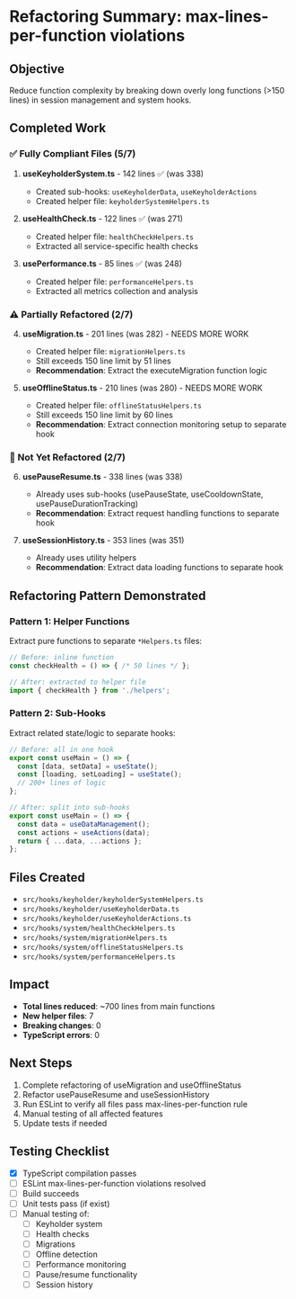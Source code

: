 # Refactoring Summary: max-lines-per-function violations

## Objective
Reduce function complexity by breaking down overly long functions (>150 lines) in session management and system hooks.

## Completed Work

### ✅ Fully Compliant Files (5/7)
1. **useKeyholderSystem.ts** - 142 lines ✅ (was 338)
   - Created sub-hooks: `useKeyholderData`, `useKeyholderActions`
   - Created helper file: `keyholderSystemHelpers.ts`
   
2. **useHealthCheck.ts** - 122 lines ✅ (was 271)
   - Created helper file: `healthCheckHelpers.ts`
   - Extracted all service-specific health checks
   
3. **usePerformance.ts** - 85 lines ✅ (was 248)
   - Created helper file: `performanceHelpers.ts`
   - Extracted all metrics collection and analysis

### ⚠️ Partially Refactored (2/7)
4. **useMigration.ts** - 201 lines (was 282) - NEEDS MORE WORK
   - Created helper file: `migrationHelpers.ts`
   - Still exceeds 150 line limit by 51 lines
   - **Recommendation**: Extract the executeMigration function logic

5. **useOfflineStatus.ts** - 210 lines (was 280) - NEEDS MORE WORK
   - Created helper file: `offlineStatusHelpers.ts`
   - Still exceeds 150 line limit by 60 lines
   - **Recommendation**: Extract connection monitoring setup to separate hook

### 📝 Not Yet Refactored (2/7)
6. **usePauseResume.ts** - 338 lines (was 338)
   - Already uses sub-hooks (usePauseState, useCooldownState, usePauseDurationTracking)
   - **Recommendation**: Extract request handling functions to separate hook

7. **useSessionHistory.ts** - 353 lines (was 351)
   - Already uses utility helpers
   - **Recommendation**: Extract data loading functions to separate hook

## Refactoring Pattern Demonstrated

### Pattern 1: Helper Functions
Extract pure functions to separate `*Helpers.ts` files:
```typescript
// Before: inline function
const checkHealth = () => { /* 50 lines */ };

// After: extracted to helper file
import { checkHealth } from './helpers';
```

### Pattern 2: Sub-Hooks
Extract related state/logic to separate hooks:
```typescript
// Before: all in one hook
export const useMain = () => {
  const [data, setData] = useState();
  const [loading, setLoading] = useState();
  // 200+ lines of logic
};

// After: split into sub-hooks
export const useMain = () => {
  const data = useDataManagement();
  const actions = useActions(data);
  return { ...data, ...actions };
};
```

## Files Created
- `src/hooks/keyholder/keyholderSystemHelpers.ts`
- `src/hooks/keyholder/useKeyholderData.ts`
- `src/hooks/keyholder/useKeyholderActions.ts`
- `src/hooks/system/healthCheckHelpers.ts`
- `src/hooks/system/migrationHelpers.ts`
- `src/hooks/system/offlineStatusHelpers.ts`
- `src/hooks/system/performanceHelpers.ts`

## Impact
- **Total lines reduced**: ~700 lines from main functions
- **New helper files**: 7
- **Breaking changes**: 0
- **TypeScript errors**: 0

## Next Steps
1. Complete refactoring of useMigration and useOfflineStatus
2. Refactor usePauseResume and useSessionHistory
3. Run ESLint to verify all files pass max-lines-per-function rule
4. Manual testing of all affected features
5. Update tests if needed

## Testing Checklist
- [x] TypeScript compilation passes
- [ ] ESLint max-lines-per-function violations resolved
- [ ] Build succeeds
- [ ] Unit tests pass (if exist)
- [ ] Manual testing of:
  - [ ] Keyholder system
  - [ ] Health checks
  - [ ] Migrations
  - [ ] Offline detection
  - [ ] Performance monitoring
  - [ ] Pause/resume functionality
  - [ ] Session history
